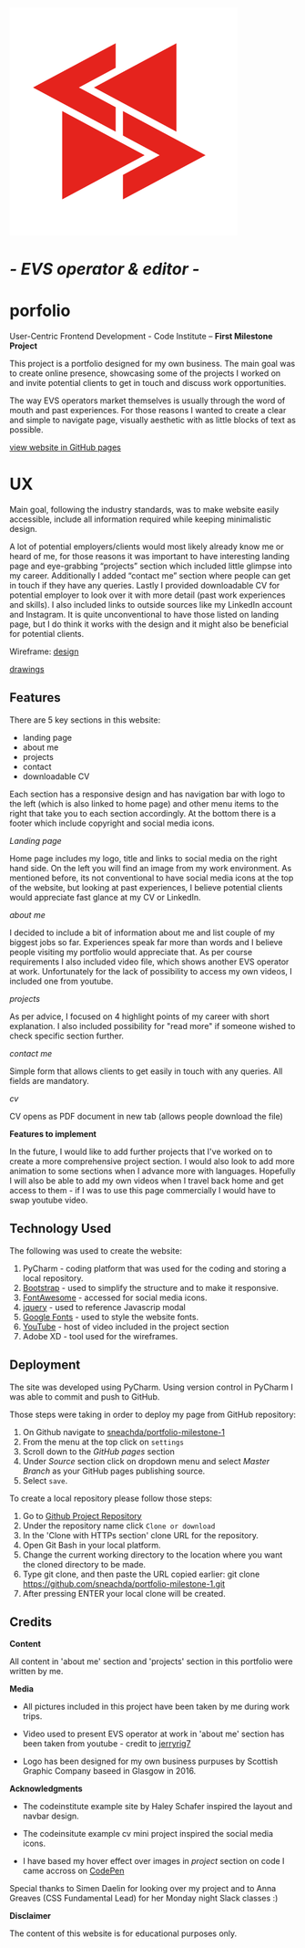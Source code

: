 ![l](assets/images/logo.jpg)

# *- EVS operator & editor -*
# **porfolio**

User-Centric Frontend Development - Code Institute
– **First Milestone Project** 

This project is a portfolio designed for my own business. The main goal was to create online presence, showcasing some of the projects I worked on and invite potential clients to get in touch and discuss work opportunities.

The way EVS operators market themselves is usually through the word of mouth and past experiences. For those reasons I wanted to create a clear and simple to navigate page,  visually aesthetic with as little blocks of text as possible. 

[view website in GitHub pages](https://github.com/sneachda/portfolio-milestone-1)

# UX

Main goal, following the industry standards, was to make website easily accessible, include all information required while keeping minimalistic design.

A lot of potential employers/clients would most likely already know me or heard of me, for those reasons it was important to have interesting landing page and eye-grabbing “projects” section which included little glimpse into my career.
Additionally I added “contact me” section where people can get in touch if they have any queries.
Lastly I provided downloadable CV for potential employer to look over it with more detail (past work experiences and skills). 
I also included links to outside sources like my LinkedIn account and Instagram. It is quite unconventional to have those listed on landing page, but I do think it works with the design and it might also be beneficial for potential clients.


Wireframe:
[design](wireframe/visual.jpg)

[drawings](wireframe/draw.jpg)



## Features

There are 5 key sections in this website:

 - landing page
 - about me
 - projects
 - contact
 - downloadable CV
 
Each section has a responsive design and has navigation bar with logo to the left (which is also linked to home page) and other menu items to the right that take you to each section accordingly.
At the bottom there is a footer which include copyright and social media icons.

*Landing page*

Home page includes my logo, title and links to social media on the right hand side. On the left you will find an image from my work environment.
As mentioned before, its not conventional to have social media icons at the top of the website, but looking at past experiences, I believe potential clients would appreciate fast glance at my CV or LinkedIn. 

*about me*

I decided to include a bit of information about me and list couple of my biggest jobs so far.  Experiences speak far more than words and I believe people visiting my portfolio would appreciate that. 
As per course requirements I also included video file, which shows another EVS operator at work. Unfortunately for the lack of possibility to access my own videos, I included one from youtube.

*projects*

As per advice, I focused on 4 highlight points of my career with short explanation. I also included possibility for "read more" if someone wished to check specific section further. 

*contact me*

Simple form that allows clients to get easily in touch with any queries. All fields are mandatory.

*cv*

CV opens as PDF document in new tab (allows people download the file)


**Features to implement** 

In the future, I would like to add further projects that I've worked on to create a more comprehensive project section. I would also look to add more animation to some sections when I advance more with languages. 
Hopefully I will also be able to add my own videos when I travel back home and get access to them - if I was to use this page commercially I would have to swap youtube video.


## Technology Used

The following was used to create the website:

1.  PyCharm - coding platform that was used for the coding and storing a local repository.
2.  [Bootstrap](https://www.bootstrapcdn.com/) - used to simplify the structure and to make it responsive.
3.  [FontAwesome](https://use.fontawesome.com) - accessed for social media icons.
4.  [jquery](https://www.jquery.com) - used to reference Javascrip modal
5.  [Google Fonts](https://fonts.google.com/) - used to style the website fonts.
6.  [YouTube](https://www.youtube.com/) - host of video included in the project section
7.  Adobe XD - tool used for the wireframes.




## Deployment

The site was developed using PyCharm. Using version control in PyCharm I was able to commit and push to GitHub.

Those steps were taking in order to deploy my page from GitHub repository:
1.  On Github navigate to [sneachda/portfolio-milestone-1](https://github.com/sneachda/portfolio-milestone-1)
2.  From the menu at the top click on  `settings`
3.  Scroll down to the *GitHub pages* section
4.  Under *Source* section click on dropdown menu and select *Master Branch* as your GitHub pages publishing source.
5.  Select  `save`.


To create a local repository please follow those steps:

1.  Go to [Github Project Repository](https://github.com/sneachda/portfolio-milestone-1)  
2.  Under the repository name click  `Clone or download`  
3.  In the 'Clone with HTTPs section' clone URL for the repository.
4.  Open Git Bash in your local platform.
5.  Change the current working directory to the location where you want the cloned directory to be made.
6.  Type git clone, and then paste the URL copied earlier: 
git clone https://github.com/sneachda/portfolio-milestone-1.git
7.  After pressing ENTER your local clone will be created.



## Credits

**Content** 

All content in 'about me' section and 'projects' section in this portfolio were written by me.

**Media** 

- All pictures included in this project have been taken by me during work trips. 

- Video used to present EVS operator at work in 'about me' section has been taken from youtube - credit to [jerryrig7](https://www.youtube.com/user/jerryrig7)

- Logo has been designed for my own business purpuses by Scottish Graphic Company baseed in Glasgow in 2016.

**Acknowledgments** 

- The codeinstitute example site by Haley Schafer inspired the layout and navbar design.

- The codeinsitute example cv mini project inspired the social media icons.

- I have based my hover effect over images in *project* section on code I came accross on [CodePen](https://codepen.io/nxworld/pen/ZYNOBZ)

Special thanks to Simen Daelin for looking over my project and to Anna Greaves (CSS Fundamental Lead) for her Monday night Slack classes :)





**Disclaimer** 

The content of this website is for educational purposes only.


